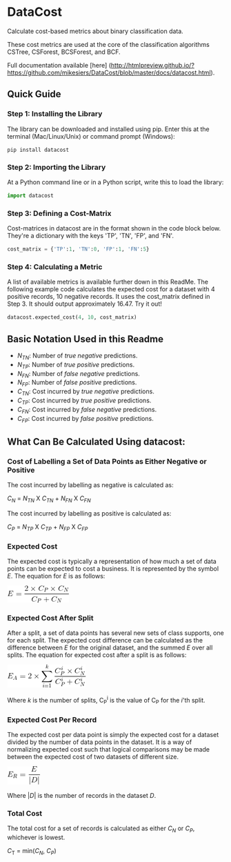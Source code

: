 # DataCost
Calculate cost-based metrics about binary classification data.

These cost metrics are used at the core of the classification algorithms CSTree, CSForest, BCSForest,
and BCF.

Full documentation available [here]
(http://htmlpreview.github.io/?https://github.com/mikesiers/DataCost/blob/master/docs/datacost.html).

## Quick Guide ##

### Step 1: Installing the Library ###

The library can be downloaded and installed using pip. Enter this at the terminal (Mac/Linux/Unix) or
command prompt (Windows):

```shell
pip install datacost
```

### Step 2: Importing the Library ###

At a Python command line or in a Python script, write this to load the library:

```python
import datacost
```

### Step 3: Defining a Cost-Matrix ###

Cost-matrices in datacost are in the format shown in the code block below. They're a dictionary with the
keys 'TP', 'TN', 'FP', and 'FN'.

```python
cost_matrix = {'TP':1, 'TN':0, 'FP':1, 'FN':5}
```

### Step 4: Calculating a Metric ###

A list of available metrics is available further down in this ReadMe. The following example code
calculates the expected cost for a dataset with 4 positive records, 10 negative records. It uses
the cost_matrix defined in Step 3. It should output approximately 16.47. Try it out!

```python
datacost.expected_cost(4, 10, cost_matrix)
```

## Basic Notation Used in this Readme ##

- *N*<sub>*TN*</sub>: Number of *true negative* predictions.
- *N*<sub>*TP*</sub>: Number of *true positive* predictions.
- *N*<sub>*FN*</sub>: Number of *false negative* predictions.
- *N*<sub>*FP*</sub>: Number of *false positive* predictions.
- *C*<sub>*TN*</sub>: Cost incurred by *true negative* predictions.
- *C*<sub>*TP*</sub>: Cost incurred by *true positive* predictions.
- *C*<sub>*FN*</sub>: Cost incurred by *false negative* predictions.
- *C*<sub>*FP*</sub>: Cost incurred by *false positive* predictions.

## What Can Be Calculated Using datacost:

### Cost of Labelling a Set of Data Points as Either Negative or Positive
The cost incurred by labelling as negative is calculated as:

*C*<sub>*N*</sub> = *N*<sub>*TN*</sub> X *C*<sub>*TN*</sub> +
*N*<sub>*FN*</sub> X *C*<sub>*FN*</sub>

The cost incurred by labelling as positive is calculated as:

*C*<sub>*P*</sub> = *N*<sub>*TP*</sub> X *C*<sub>*TP*</sub> +
*N*<sub>*FP*</sub> X *C*<sub>*FP*</sub>

### Expected Cost
The expected cost is typically a representation of how much a set of data
points can be expected to cost a business. It is represented by the symbol *E*.
The equation for *E* is as follows:

![Expected Cost](https://raw.githubusercontent.com/mikesiers/DataCost/master/readmeImg/ExpectedCost.gif)

### Expected Cost After Split
After a split, a set of data points has several new sets of class supports, one
for each split. The expected cost difference can be calculated as the
difference between *E* for the original dataset, and the summed *E* over all
splits. The equation for expected cost after a split is as follows:

![Expected Cost After Split](https://raw.githubusercontent.com/mikesiers/DataCost/master/readmeImg/ExpectedCostAfterSplit.gif)

Where *k* is the number of splits, C<sub>P</sub><sup>i</sup> is the value of
C<sub>P</sub> for the *i*'th split.

### Expected Cost Per Record
The expected cost per data point is simply the expected cost for a dataset
divided by the number of data points in the dataset. It is a way of normalizing
expected cost such that logical comparisons may be made between the expected
cost of two datasets of different size.

![Expected Cost Per Data Point](https://raw.githubusercontent.com/mikesiers/DataCost/master/readmeImg/ExpectedCostPerDataPoint.gif)

Where |*D*| is the number of records in the dataset *D*. 

### Total Cost ###
The total cost for a set of records is calculated as either *C*<sub>*N*</sub>
or *C*<sub>*P*</sub>, whichever is lowest.

*C*<sub>T</sub> = min(*C*<sub>*N*</sub>, *C*<sub>*P*</sub>)

